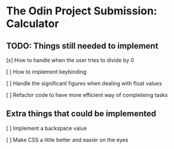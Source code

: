 # The Odin Project Submission: Calculator

## TODO: Things still needed to implement
[x] How to handle when the user tries to divide by 0

[ ] How to implement keybinding

[ ] Handle the significant figures  when dealing with float values

[ ] Refactor code to have more efficient way of completeing tasks

## Extra things that could be implemented
[ ] Implement a backspace value

[ ] Make CSS a little better and easier on the eyes
